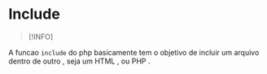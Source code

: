 # Include
> [!INFO]
> 
A funcao `include` do php basicamente tem o objetivo de incluir um arquivo dentro de outro , seja um HTML , ou PHP .


